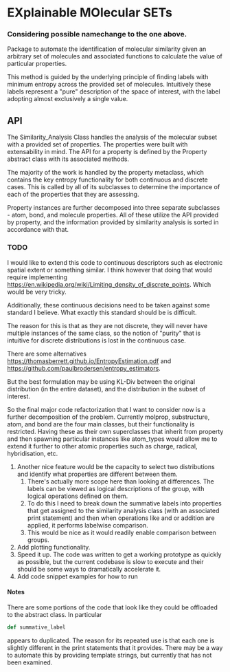 # EXplainable MOlecular SETs

### Considering possible namechange to the one above.

Package to automate the identification of molecular similarity given an arbitrary set
of molecules and associated functions to calculate the value of particular properties.

This method is guided by the underlying principle of finding labels with minimum entropy
across the provided set of molecules. Intuitively these labels represent a "pure" description
of the space of interest, with the label adopting almost exclusively a single value.

## API
The Similarity_Analysis Class handles the analysis of the molecular subset with a provided set
of properties. The properties were built with extensability in mind. The API for a property is
defined by the Property abstract class with its associated methods.

The majority of the work is handled by the property metaclass, which contains the key entropy functionality
for both continuous and discrete cases. This is called by all of its subclasses to determine the importance
of each of the properties that they are assessing.

Property instances are further decomposed into three separate subclasses - atom, bond, and molecule
properties. All of these utilize the API provided by property, and the information provided
by similarity analysis is sorted in accordance with that.

### TODO

I would like to extend this code to continuous descriptors such as electronic spatial extent or something similar.
I think however that doing that would require implementing https://en.wikipedia.org/wiki/Limiting_density_of_discrete_points.
Which would be very tricky.

Additionally, these continuous decisions need to be taken against some standard I believe. What exactly
this standard should be is difficult.

The reason for this is that as they are not discrete, they will never have multiple instances of the same class, so the notion
of "purity" that is intuitive for discrete distributions is lost in the continuous case.

There are some alternatives https://thomasberrett.github.io/EntropyEstimation.pdf and https://github.com/paulbrodersen/entropy_estimators.

But the best formulation may be using KL-Div between the original distribution (in the entire dataset), and the distribution in the subset of interest.

So the final major code refactorization that I want to consider now is a further decomposition of the problem.
Currently molprop, substructure, atom, and bond are the four main classes, but their functionality is restricted. Having these as their own superclasses that inherit from property and then spawning particular instances like atom_types would allow me to extend it further to other atomic properties such as charge, radical, hybridisation, etc.

1. Another nice feature would be the capacity to select two distributions and identify what properties are different between them.
   1. There's actually more scope here than looking at differences. The labels can be viewed as logical descriptions of the group, with logical operations defined on them.
   2. To do this I need to break down the summative labels into properties that get assigned to the similarity analysis class (with an associated print statement) and then when operations like and or addition are applied, it performs labelwise comparison.
   3. This would be nice as it would readily enable comparison between groups.
2. Add plotting functionality.
3. Speed it up. The code was written to get a working prototype as quickly as possible, but the current codebase is slow to execute and their should be some ways to dramatically accelerate it.
4. Add code snippet examples for how to run

#### Notes
There are some portions of the code that look like they could be offloaded to the abstract class. In particular
```python
def summative_label
```
appears to duplicated. The reason for its repeated use is that each one is slightly different in the print statements that it provides. There may be a way to automate this by providing template strings, but currently that has not been examined.
